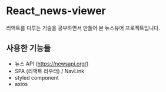 # React_news-viewer
리액트를 다루는 기술을 공부하면서 만들어 본 뉴스뷰어 프로젝트입니다.
## 사용한 기능들
- 뉴스 API (https://newsapi.org/)
- SPA (리액트 라우터) / NavLink
- styled component
- axios
